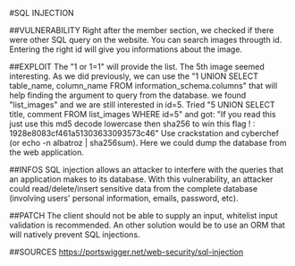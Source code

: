 #SQL INJECTION

##VULNERABILITY
Right after the member section, we checked if there were other SQL query on the website. You can search images througth id. Entering the right id will give you informations about the image.

##EXPLOIT
The "1 or 1=1" will provide the list. The 5th image seemed interesting. As we did previously, we can use the "1 UNION SELECT table_name, column_name FROM information_schema.columns" that will help finding the argument to query from the database. we found "list_images" and we are still interested in id=5. Tried "5 UNION SELECT title, comment FROM list_images WHERE id=5" and got:
"If you read this just use this md5 decode lowercase then sha256 to win this flag ! : 1928e8083cf461a51303633093573c46"
Use crackstation and cyberchef (or echo -n albatroz | sha256sum).
Here we could dump the database from the web application. 

##INFOS
SQL injection allows an attacker to interfere with the queries that an application makes to its database.
With this vulnerability, an attacker could read/delete/insert sensitive data from the complete database (involving users' personal information, emails, password, etc).

##PATCH
The client should not be able to supply an input, whitelist input validation is recommended.
An other solution would be to use an ORM that will natively prevent SQL injections.

##SOURCES
https://portswigger.net/web-security/sql-injection
